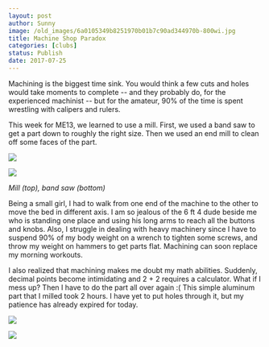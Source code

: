 ```yaml
---
layout: post
author: Sunny
image: /old_images/6a0105349b8251970b01b7c90ad344970b-800wi.jpg
title: Machine Shop Paradox
categories: [clubs]
status: Publish
date: 2017-07-25
---
```



Machining is the biggest time sink. You would think a few cuts and holes would take moments to complete -- and they probably do, for the experienced machinist -- but for the amateur, 90% of the time is spent wrestling with calipers and rulers.

This week for ME13, we learned to use a mill. First, we used a band saw to get a part down to roughly the right size. Then we used an end mill to clean off some faces of the part.


![](/old_images/caltech_as_it_happens/6a0105349b8251970b01b7c90ad358970b.jpg)

![](/old_images/caltech_as_it_happens/6a0105349b8251970b01b7c90ad35c970b.jpg)

*Mill (top), band saw (bottom)*

Being a small girl, I had to walk from one end of the machine to the other to move the bed in different axis. I am so jealous of the 6 ft 4 dude beside me who is standing one place and using his long arms to reach all the buttons and knobs. Also, I struggle in dealing with heavy machinery since I have to suspend 90% of my body weight on a wrench to tighten some screws, and throw my weight on hammers to get parts flat. Machining can soon replace my morning workouts.

I also realized that machining makes me doubt my math abilities. Suddenly, decimal points become intimidating and 2 + 2 requires a calculator. What if I mess up? Then I have to do the part all over again :(
This simple aluminum part that I milled took 2 hours. I have yet to put holes through it, but my patience has already expired for today.


![](/old_images/caltech_as_it_happens/6a0105349b8251970b01b8d29527ac970c.jpg)

![](/old_images/caltech_as_it_happens/6a0105349b8251970b01b8d295279f970c.jpg)
